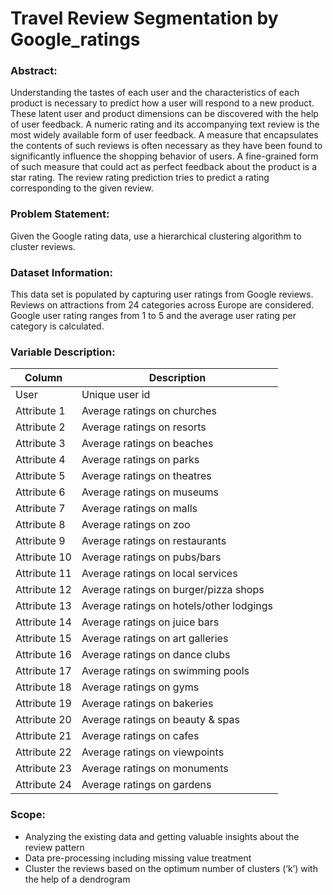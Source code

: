 
# Travel Review Segmentation by Google_ratings

### Abstract:
Understanding the tastes of each user and the characteristics of each product is necessary to predict how a user will respond to a new product. These latent user and product dimensions can be discovered with the help of user feedback. A numeric rating and its accompanying text review is the most widely available form of user feedback. A measure that encapsulates the contents of such reviews is often necessary as they have been found to significantly influence the shopping behavior of users. A fine-grained form of such measure that could act as perfect feedback about the product is a star rating. The review rating prediction tries to predict a rating corresponding to the given review.

### Problem Statement:
Given the Google rating data, use a hierarchical clustering algorithm to cluster reviews.

### Dataset Information:
This data set is populated by capturing user ratings from Google reviews. Reviews on attractions from 24 categories across Europe are considered. Google user rating ranges from 1 to 5 and the average user rating per category is calculated.

### Variable Description:
| Column | Description |
|--|--|
| User | Unique user id |
| Attribute 1 | Average ratings on churches |
| Attribute 2 | Average ratings on resorts |
| Attribute 3 | Average ratings on beaches|
| Attribute 4 | Average ratings on parks |
| Attribute 5 | Average ratings on theatres |
| Attribute 6 | Average ratings on museums |
| Attribute 7 | Average ratings on malls |
| Attribute 8 | Average ratings on zoo |
| Attribute 9 | Average ratings on restaurants |
| Attribute 10 | Average ratings on pubs/bars |
| Attribute 11 | Average ratings on local services |
| Attribute 12 | Average ratings on burger/pizza shops |
| Attribute 13 | Average ratings on hotels/other lodgings |
| Attribute 14 | Average ratings on juice bars |
| Attribute 15 | Average ratings on art galleries |
| Attribute 16 | Average ratings on dance clubs |
| Attribute 17 | Average ratings on swimming pools |
| Attribute 18 | Average ratings on gyms |
| Attribute 19 | Average ratings on bakeries |
| Attribute 20 | Average ratings on beauty & spas |
| Attribute 21 | Average ratings on cafes |
| Attribute 22 | Average ratings on viewpoints |
| Attribute 23 | Average ratings on monuments |
| Attribute 24 |Average ratings on gardens |


### Scope:
- Analyzing the existing data and getting valuable insights about the review pattern
- Data pre-processing including missing value treatment
- Cluster the reviews based on the optimum number of clusters (‘k’) with the help of a dendrogram
